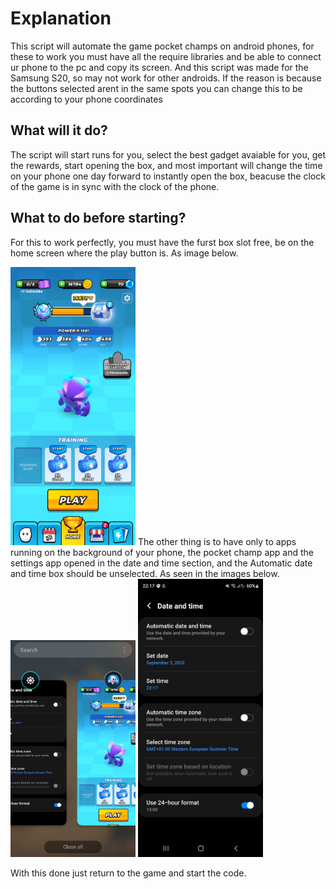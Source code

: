 # Explanation

This script will automate the game pocket champs on android phones, for these to work you must have all the require libraries and be able to connect ur phone to the pc
and copy its screen. And this script was made for the Samsung S20, so may not work for other androids. If the reason is because the buttons selected arent in the same 
spots you can change this to be according to your phone coordinates

## What will it do?

The script will start runs for you, select the best gadget avaiable for you, get the rewards, start opening the box, and most important will change the time on your phone
one day forward to instantly open the box, beacuse the clock of the game is in sync with the clock of the phone.

## What to do before starting?

For this to work perfectly, you must have the furst box slot free, be on the home screen where the play button is.
As image below.

<img src="https://github.com/avlis-MMO/Games-automation/blob/main/PocketChamps/img/1.jpeg" width="200">
The other thing is to have only to apps running on the background of your phone, the pocket champ app and the settings app opened in the date and time section, and the 
Automatic date and time box should be unselected. As seen in the images below.

<img src="https://github.com/avlis-MMO/Games-automation/blob/main/PocketChamps/img/2.jpeg" width="200">
<img src="https://github.com/avlis-MMO/Games-automation/blob/main/PocketChamps/img/3.jpeg" width="200">

With this done just return to the game and start the code.
